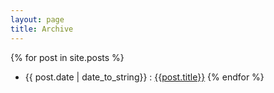 ```yaml
---
layout: page
title: Archive
---
```


{% for post in site.posts %}
* {{ post.date | date_to_string}} : [{{post.title}}](/blog{{post.url}})
{% endfor %}
